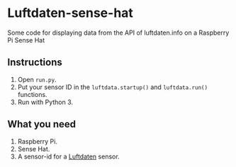 # Luftdaten-sense-hat
Some code for displaying data from the API of luftdaten.info on a Raspberry Pi Sense Hat

## Instructions
1. Open `run.py`.
1. Put your sensor ID in the `luftdata.startup()` and `luftdata.run()` functions.
1. Run with Python 3.

## What you need
1. Raspberry Pi.
1. Sense Hat.
1. A sensor-id for a [Luftdaten](https://luftdaten.info) sensor.
